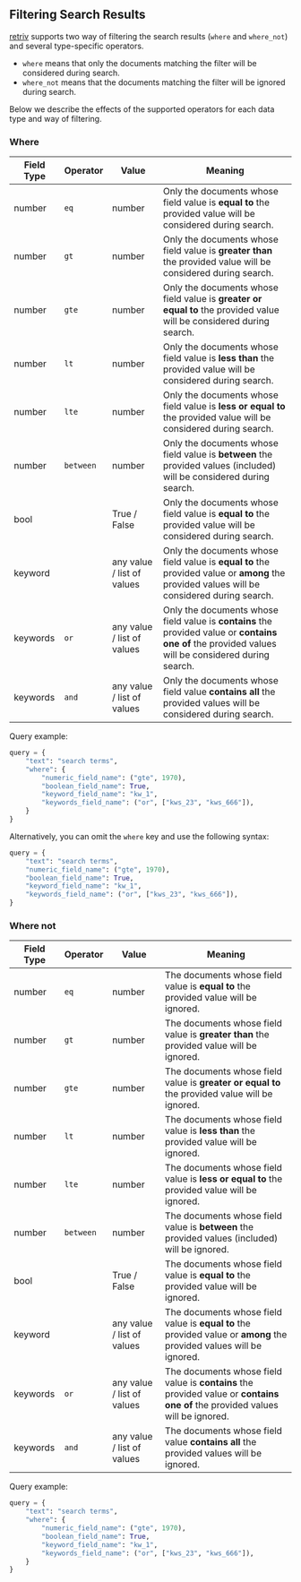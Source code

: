## Filtering Search Results

[retriv](https://github.com/AmenRa/retriv) supports two way of filtering the search results (`where` and `where_not`) and several type-specific operators.

- `where` means that only the documents matching the filter will be considered during search.
- `where_not` means that the documents matching the filter will be ignored during search.

Below we describe the effects of the supported operators for each data type and way of filtering.

### Where

| Field Type | Operator  | Value                      | Meaning                                                                                                                                              |
| ---------- | --------- | -------------------------- | ---------------------------------------------------------------------------------------------------------------------------------------------------- |
| number     | `eq`      | number                     | Only the documents whose field value is **equal to** the provided value will be considered during search.                                            |
| number     | `gt`      | number                     | Only the documents whose field value is **greater than** the provided value will be considered during search.                                        |
| number     | `gte`     | number                     | Only the documents whose field value is **greater or equal to** the provided value will be considered during search.                                 |
| number     | `lt`      | number                     | Only the documents whose field value is **less than** the provided value will be considered during search.                                           |
| number     | `lte`     | number                     | Only the documents whose field value is **less or equal to** the provided value will be considered during search.                                    |
| number     | `between` | number                     | Only the documents whose field value is **between** the provided values (included) will be considered during search.                                 |
| bool       |           | True / False               | Only the documents whose field value is **equal to** the provided value will be considered during search.                                            |
| keyword    |           | any value / list of values | Only the documents whose field value is **equal to** the provided value or **among** the provided values will be considered during search.           |
| keywords   | `or`      | any value / list of values | Only the documents whose field value is **contains** the provided value or **contains one of** the provided values will be considered during search. |
| keywords   | `and`     | any value / list of values | Only the documents whose field value **contains all** the provided values will be considered during search.                                          |

Query example:
```python
query = {
    "text": "search terms",
    "where": {
        "numeric_field_name": ("gte", 1970),
        "boolean_field_name": True,
        "keyword_field_name": "kw_1",
        "keywords_field_name": ("or", ["kws_23", "kws_666"]),
    }
}
```

Alternatively, you can omit the `where` key and use the following syntax:
```python
query = {
    "text": "search terms",
    "numeric_field_name": ("gte", 1970),
    "boolean_field_name": True,
    "keyword_field_name": "kw_1",
    "keywords_field_name": ("or", ["kws_23", "kws_666"]),
}
```


### Where not

| Field Type | Operator  | Value                      | Meaning                                                                                                                        |
| ---------- | --------- | -------------------------- | ------------------------------------------------------------------------------------------------------------------------------ |
| number     | `eq`      | number                     | The documents whose field value is **equal to** the provided value will be ignored.                                            |
| number     | `gt`      | number                     | The documents whose field value is **greater than** the provided value will be ignored.                                        |
| number     | `gte`     | number                     | The documents whose field value is **greater or equal to** the provided value will be ignored.                                 |
| number     | `lt`      | number                     | The documents whose field value is **less than** the provided value will be ignored.                                           |
| number     | `lte`     | number                     | The documents whose field value is **less or equal to** the provided value will be ignored.                                    |
| number     | `between` | number                     | The documents whose field value is **between** the provided values (included) will be ignored.                                 |
| bool       |           | True / False               | The documents whose field value is **equal to** the provided value will be ignored.                                            |
| keyword    |           | any value / list of values | The documents whose field value is **equal to** the provided value or **among** the provided values will be ignored.           |
| keywords   | `or`      | any value / list of values | The documents whose field value is **contains** the provided value or **contains one of** the provided values will be ignored. |
| keywords   | `and`     | any value / list of values | The documents whose field value **contains all** the provided values will be ignored.                                          |

Query example:
```python
query = {
    "text": "search terms",
    "where": {
        "numeric_field_name": ("gte", 1970),
        "boolean_field_name": True,
        "keyword_field_name": "kw_1",
        "keywords_field_name": ("or", ["kws_23", "kws_666"]),
    }
}
```